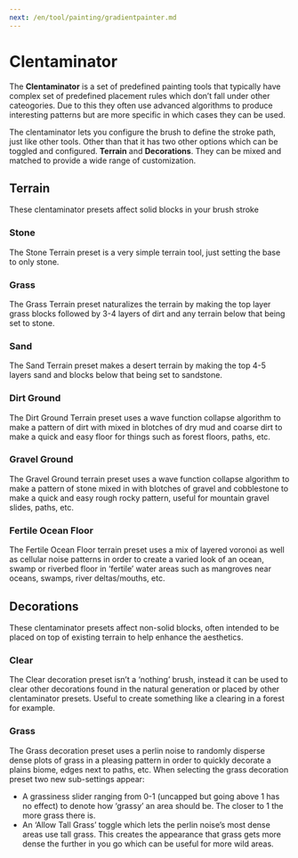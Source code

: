 ```yaml
---
next: /en/tool/painting/gradientpainter.md
---
```


# Clentaminator

The **Clentaminator** is a set of predefined painting tools that typically have complex set of predefined placement rules which don’t fall under other cateogories. Due to this they often use advanced algorithms to produce interesting patterns but are more specific in which cases they can be used.

The clentaminator lets you configure the brush to define the stroke path, just like other tools. Other than that it has two other options which can be toggled and configured. **Terrain** and **Decorations**. They can be mixed and matched to provide a wide range of customization.

## Terrain

These clentaminator presets affect solid blocks in your brush stroke

### Stone

The Stone Terrain preset is a very simple terrain tool, just setting the base to only stone.

### Grass

The Grass Terrain preset naturalizes the terrain by making the top layer grass blocks followed by 3-4 layers of dirt and any terrain below that being set to stone.

### Sand

The Sand Terrain preset makes a desert terrain by making the top 4-5 layers sand and blocks below that being set to sandstone.

### Dirt Ground

The Dirt Ground Terrain preset uses a wave function collapse algorithm to make a pattern of dirt with mixed in blotches of dry mud and coarse dirt to make a quick and easy floor for things such as forest floors, paths, etc.

### Gravel Ground

The Gravel Ground terrain preset uses a wave function collapse algorithm to make a pattern of stone mixed in with blotches of gravel and cobblestone to make a quick and easy rough rocky pattern, useful for mountain gravel slides, paths, etc.

### Fertile Ocean Floor

The Fertile Ocean Floor terrain preset uses a mix of layered voronoi as well as cellular noise patterns in order to create a varied look of an ocean, swamp or riverbed floor in ‘fertile’ water areas such as mangroves near oceans, swamps, river deltas/mouths, etc.

## Decorations

These clentaminator presets affect non-solid blocks, often intended to be placed on top of existing terrain to help enhance the aesthetics.

### Clear

The Clear decoration preset isn’t a ‘nothing’ brush, instead it can be used to clear other decorations found in the natural generation or placed by other clentaminator presets. Useful to create something like a clearing in a forest for example.

### Grass

The Grass decoration preset uses a perlin noise to randomly disperse dense plots of grass in a pleasing pattern in order to quickly decorate a plains biome, edges next to paths, etc. When selecting the grass decoration preset two new sub-settings appear:

- A grassiness slider ranging from 0-1 (uncapped but going above 1 has no effect) to denote how ‘grassy’ an area should be. The closer to 1 the more grass there is.
- An ‘Allow Tall Grass’ toggle which lets the perlin noise’s most dense areas use tall grass. This creates the appearance that grass gets more dense the further in you go which can be useful for more wild areas.
